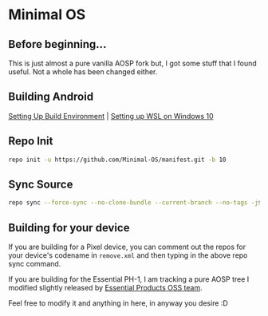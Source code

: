# Minimal OS

## Before beginning... ##
This is just almost a pure vanilla AOSP fork but, I got some stuff that I found useful. Not a whole has been changed either.

## Building Android ##
[Setting Up Build Environment](https://raw.githubusercontent.com/nathanchance/Android-Tools/master/Guides/Building_AOSP.txt) | [Setting up WSL on Windows 10](https://sourajitk.github.io/posts/wsl-2-how-to/)

## Repo Init ##
```bash
repo init -u https://github.com/Minimal-OS/manifest.git -b 10
```
## Sync Source ##
```bash
repo sync --force-sync --no-clone-bundle --current-branch --no-tags -j$(nproc --all)
```

## Building for your device ##

If you are building for a Pixel device, you can comment out the repos for your device's codename in ```remove.xml``` and then typing in the above repo sync command.

If you are building for the Essential PH-1, I am tracking a pure AOSP tree I modified slightly released by [Essential Products OSS team](https://github.com/EssentialOpenSource). 

Feel free to modify it and anything in here, in anyway you desire :D
